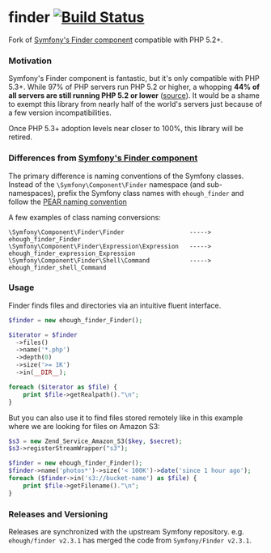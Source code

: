 # finder [![Build Status](https://secure.travis-ci.org/ehough/finder.png)](http://travis-ci.org/ehough/finder)

Fork of [Symfony's Finder component](https://github.com/symfony/Finder) compatible with PHP 5.2+.

### Motivation

Symfony's Finder component is fantastic, but it's only compatible with PHP 5.3+. While 97% of PHP servers run PHP 5.2 or higher,
a whopping **44% of all servers are still running PHP 5.2 or lower** ([source](http://w3techs.com/technologies/details/pl-php/5/all)).
It would be a shame to exempt this library from nearly half of the world's servers just because of a few version incompatibilities.

Once PHP 5.3+ adoption levels near closer to 100%, this library will be retired.

### Differences from [Symfony's Finder component](https://github.com/symfony/Finder)

The primary difference is naming conventions of the Symfony classes.
Instead of the `\Symfony\Component\Finder` namespace (and sub-namespaces), prefix the Symfony class names
with `ehough_finder` and follow the [PEAR naming convention](http://pear.php.net/manual/en/standards.php)

A few examples of class naming conversions:

    \Symfony\Component\Finder\Finder                  ----->    ehough_finder_Finder
    \Symfony\Component\Finder\Expression\Expression   ----->    ehough_finder_expression_Expression
    \Symfony\Component\Finder\Shell\Command           ----->    ehough_finder_shell_Command

### Usage

Finder finds files and directories via an intuitive fluent interface.

```php
$finder = new ehough_finder_Finder();

$iterator = $finder
  ->files()
  ->name('*.php')
  ->depth(0)
  ->size('>= 1K')
  ->in(__DIR__);

foreach ($iterator as $file) {
    print $file->getRealpath()."\n";
}
```

But you can also use it to find files stored remotely like in this example where
we are looking for files on Amazon S3:

```php
$s3 = new Zend_Service_Amazon_S3($key, $secret);
$s3->registerStreamWrapper("s3");

$finder = new ehough_finder_Finder();
$finder->name('photos*')->size('< 100K')->date('since 1 hour ago');
foreach ($finder->in('s3://bucket-name') as $file) {
    print $file->getFilename()."\n";
}
```

### Releases and Versioning

Releases are synchronized with the upstream Symfony repository. e.g. `ehough/finder v2.3.1` has merged the code
from `Symfony/Finder v2.3.1`.
